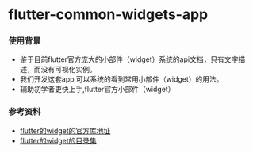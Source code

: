 # flutter-common-widgets-app

### 使用背景
* 鉴于目前flutter官方庞大的小部件（widget）系统的api文档，只有文字描述，而没有可视化实例。
* 我们开发这套app,可以系统的看到常用小部件（widget）的用法。
* 辅助初学者更快上手,flutter官方小部件（widget）



### 参考资料

* [flutter的widget的官方库地址]( https://docs.flutter.kim/widgets/widgets-library.html )
* [flutter的widget的目录集]( https://flutter.io/widgets/ )

